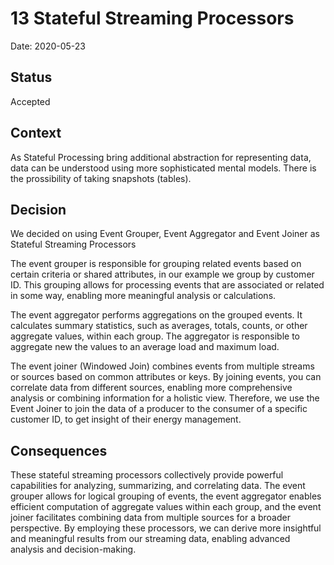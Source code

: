# 13 Stateful Streaming Processors

Date: 2020-05-23

## Status

Accepted

## Context

As Stateful Processing bring additional abstraction for representing data, data can be understood using more sophisticated mental models. There is the prossibility of taking snapshots (tables).

## Decision

We decided on using Event Grouper, Event Aggregator and Event Joiner as Stateful Streaming Processors

The event grouper is responsible for grouping related events based on certain criteria or shared attributes, in our example we group by customer ID. This grouping allows for processing events that are associated or related in some way, enabling more meaningful analysis or calculations.

The event aggregator performs aggregations on the grouped events. It calculates summary statistics, such as averages, totals, counts, or other aggregate values, within each group. The aggregator is responsible to aggregate new the values to an average load and maximum load.

The event joiner (Windowed Join) combines events from multiple streams or sources based on common attributes or keys. By joining events, you can correlate data from different sources, enabling more comprehensive analysis or combining information for a holistic view. Therefore, we use the Event Joiner to join the data of a producer to the consumer of a specific customer ID, to get insight of their energy management.

## Consequences

These stateful streaming processors collectively provide powerful capabilities for analyzing, summarizing, and correlating data. The event grouper allows for logical grouping of events, the event aggregator enables efficient computation of aggregate values within each group, and the event joiner facilitates combining data from multiple sources for a broader perspective. By employing these processors, we can derive more insightful and meaningful results from our streaming data, enabling advanced analysis and decision-making.
